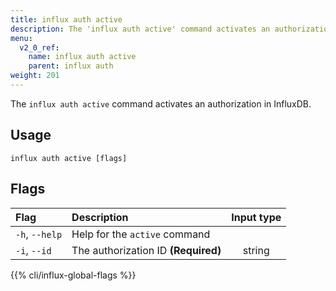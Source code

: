 ```yaml
---
title: influx auth active
description: The 'influx auth active' command activates an authorization.
menu:
  v2_0_ref:
    name: influx auth active
    parent: influx auth
weight: 201
---
```


The `influx auth active` command activates an authorization in InfluxDB.

## Usage
```
influx auth active [flags]
```

## Flags
| Flag           | Description                         | Input type |
|:----           |:-----------                         |:----------:|
| `-h`, `--help` | Help for the `active` command       |            |
| `-i`, `--id`   | The authorization ID **(Required)** | string     |

{{% cli/influx-global-flags %}}
